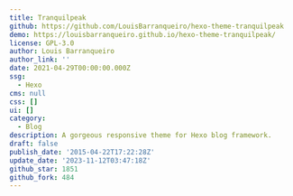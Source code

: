 ```yaml
---
title: Tranquilpeak
github: https://github.com/LouisBarranqueiro/hexo-theme-tranquilpeak
demo: https://louisbarranqueiro.github.io/hexo-theme-tranquilpeak/
license: GPL-3.0
author: Louis Barranqueiro
author_link: ''
date: 2021-04-29T00:00:00.000Z
ssg:
  - Hexo
cms: null
css: []
ui: []
category:
  - Blog
description: A gorgeous responsive theme for Hexo blog framework.
draft: false
publish_date: '2015-04-22T17:22:28Z'
update_date: '2023-11-12T03:47:18Z'
github_star: 1851
github_fork: 484
---
```

